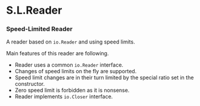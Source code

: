 # S.L.Reader
### Speed-Limited Reader

A reader based on `io.Reader` and using speed limits.  

Main features of this reader are following.  
* Reader uses a common `io.Reader` interface. 
* Changes of speed limits on the fly are supported. 
* Speed limit changes are in their turn limited by the special ratio set in the 
constructor. 
* Zero speed limit is forbidden as it is nonsense.
* Reader implements `io.Closer` interface.
